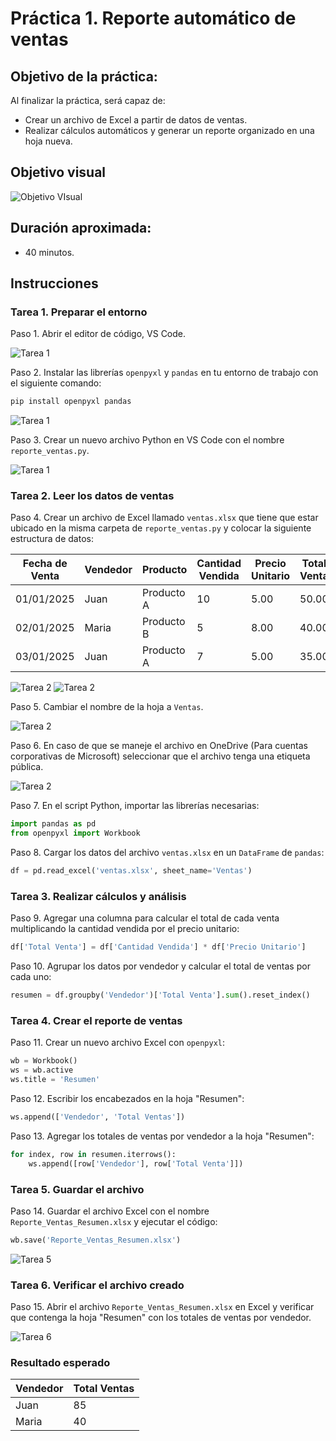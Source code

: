# Práctica 1. Reporte automático de ventas

## Objetivo de la práctica:

Al finalizar la práctica, será capaz de:
- Crear un archivo de Excel a partir de datos de ventas.
- Realizar cálculos automáticos y generar un reporte organizado en una hoja nueva.

## Objetivo visual

![Objetivo VIsual](../images/cap1_objetivo.png)

## Duración aproximada:

- 40 minutos.

## Instrucciones

### Tarea 1. **Preparar el entorno**

Paso 1. Abrir el editor de código, VS Code.

![Tarea 1](../images/cap1_1.png)

Paso 2. Instalar las librerías `openpyxl` y `pandas` en tu entorno de trabajo con el siguiente comando:

```bash
pip install openpyxl pandas
```

![Tarea 1](../images/cap1_2.png)

Paso 3. Crear un nuevo archivo Python en VS Code con el nombre `reporte_ventas.py`.

![Tarea 1](../images/cap1_3.png)

### Tarea 2. **Leer los datos de ventas**

Paso 4. Crear un archivo de Excel llamado `ventas.xlsx` que tiene que estar ubicado en la misma carpeta de `reporte_ventas.py` y colocar la siguiente estructura de datos:

| Fecha de Venta | Vendedor | Producto | Cantidad Vendida | Precio Unitario | Total Venta |
|----------------|----------|----------|------------------|-----------------|-------------|
| 01/01/2025     | Juan     | Producto A| 10               | 5.00            | 50.00       |
| 02/01/2025     | Maria    | Producto B| 5                | 8.00            | 40.00       |
| 03/01/2025     | Juan     | Producto A| 7                | 5.00            | 35.00       |

![Tarea 2](../images/cap1_4.png)
![Tarea 2](../images/cap1_5.png)

Paso 5. Cambiar el nombre de la hoja a `Ventas`.

![Tarea 2](../images/cap1_7.png)

Paso 6. En caso de que se maneje el archivo en OneDrive (Para cuentas corporativas de Microsoft) seleccionar que el archivo tenga una etiqueta pública.

![Tarea 2](../images/cap1_6.png)

Paso 7. En el script Python, importar las librerías necesarias:

```python
import pandas as pd
from openpyxl import Workbook
```

Paso 8. Cargar los datos del archivo `ventas.xlsx` en un `DataFrame` de `pandas`:

```python
df = pd.read_excel('ventas.xlsx', sheet_name='Ventas')
```

### Tarea 3. **Realizar cálculos y análisis**

Paso 9. Agregar una columna para calcular el total de cada venta multiplicando la cantidad vendida por el precio unitario:

```python
df['Total Venta'] = df['Cantidad Vendida'] * df['Precio Unitario']
```

Paso 10. Agrupar los datos por vendedor y calcular el total de ventas por cada uno:

```python
resumen = df.groupby('Vendedor')['Total Venta'].sum().reset_index()
```

### Tarea 4. **Crear el reporte de ventas**

Paso 11. Crear un nuevo archivo Excel con `openpyxl`:

```python
wb = Workbook()
ws = wb.active
ws.title = 'Resumen'
```

Paso 12. Escribir los encabezados en la hoja "Resumen":

```python
ws.append(['Vendedor', 'Total Ventas'])
```

Paso 13. Agregar los totales de ventas por vendedor a la hoja "Resumen":

```python
for index, row in resumen.iterrows():
    ws.append([row['Vendedor'], row['Total Venta']])
```

### Tarea 5. **Guardar el archivo**

Paso 14. Guardar el archivo Excel con el nombre `Reporte_Ventas_Resumen.xlsx` y ejecutar el código:

```python
wb.save('Reporte_Ventas_Resumen.xlsx')
```

![Tarea 5](../images/cap1_8.png)

### Tarea 6. **Verificar el archivo creado**

Paso 15. Abrir el archivo `Reporte_Ventas_Resumen.xlsx` en Excel y verificar que contenga la hoja "Resumen" con los totales de ventas por vendedor.

![Tarea 6](../images/cap1_9.png)

### Resultado esperado

| Vendedor | Total Ventas |
|----------|--------------|
| Juan     | 85      |
| Maria    | 40        |
